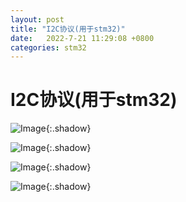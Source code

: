 ```yaml
---
layout: post
title: "I2C协议(用于stm32)"
date:   2022-7-21 11:29:08 +0800
categories: stm32
---
```


# I2C协议(用于stm32)

![Image](https://xusenfeng.github.io/myimages/20.jpg){:.shadow}

![Image](https://xusenfeng.github.io/myimages/21.jpg){:.shadow}

![Image](https://xusenfeng.github.io/myimages/22.jpg){:.shadow}

![Image](https://xusenfeng.github.io/myimages/23.jpg){:.shadow}